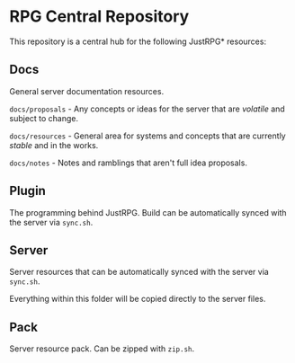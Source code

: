 # RPG Central Repository


This repository is a central hub for the following JustRPG* resources:

## Docs

General server documentation resources.

`docs/proposals` - Any concepts or ideas for the server that are *volatile* and subject to change.

`docs/resources` - General area for systems and concepts that are currently *stable* and in the works.

`docs/notes` - Notes and ramblings that aren't full idea proposals.

## Plugin

The programming behind JustRPG. Build can be automatically synced with the server via `sync.sh`.

## Server

Server resources that can be automatically synced with the server via `sync.sh`.

Everything within this folder will be copied directly to the server files.

## Pack

Server resource pack. Can be zipped with `zip.sh`.
